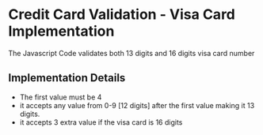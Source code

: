 # Credit Card Validation - Visa Card Implementation

The Javascript Code validates both 13 digits and 16 digits visa card number

## Implementation Details

- The first value must be 4
- it accepts any value from 0-9 [12 digits] after the first value making it 13 digits.
- it accepts 3 extra value if the visa card is 16 digits
